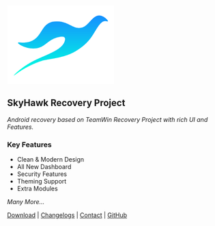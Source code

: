 ![](_media/shrp-logo.png)

## SkyHawk Recovery Project
*Android recovery based on TeamWin Recovery Project with rich UI and Features.*

### Key Features

* Clean & Modern Design
* All New Dashboard
* Security Features
* Theming Support
* Extra Modules

 *Many More...*

[Download](downloads) |
[Changelogs](changelogs) |
[Contact](contact) |
[GitHub](https://github.com/SHRP)

